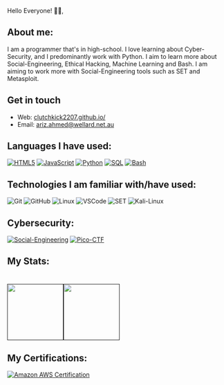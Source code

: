 Hello Everyone! 👋🏻,

## About me:

I am a programmer that's in high-school. I love learning about Cyber-Security, and I predominantly work with Python. I aim to learn more about Social-Engineering, Ethical Hacking, Machine Learning and Bash. I am aiming to work more with Social-Engineering tools such as SET and Metasploit.


## Get in touch

- Web: [clutchkick2207.github.io/][1]
- Email: ariz.ahmed@wellard.net.au

## Languages I have used:

[![HTML5](https://img.shields.io/badge/-HTML5-000000?style=flat&logo=HTML5)](https://github.com/ClutchKick2207/My-First-Website)
[![JavaScript](https://img.shields.io/badge/-JavaScript-000000?style=flat&logo=javascript)](https://github.com/ClutchKick2207/My-First-Website)
[![Python](https://img.shields.io/badge/-Python-000000?style=flat&logo=python)](https://github.com/ClutchKick2207/coding-notes)
[![SQL](https://img.shields.io/badge/-SQL-000000?style=flat&logo=MySQL)](https://github.com/ClutchKick2207/coding-notes)
[![Bash](https://img.shields.io/badge/-⌨&nbsp;&nbsp;Bash-000000?style=flat)](https://www.gnu.org/software/bash/)

## Technologies I am familiar with/have used:

![Git](https://img.shields.io/badge/-Git-000000?style=flat&logo=git&logoColor=F05032)
![GitHub](https://img.shields.io/badge/-GitHub-000000?style=flat&logo=github&logoColor=FFFFFF)
![Linux](https://img.shields.io/badge/-Linux-000000?style=flat&logo=linux&logoColor=FCC624)
![VSCode](https://img.shields.io/badge/-VSCode-000000?style=flat&logo=Visual-Studio-Code)
![SET](https://img.shields.io/badge/-💬&nbsp;&nbsp;SET&nbsp;-000000?style=flat)
![Kali-Linux](https://img.shields.io/badge/-🔐&nbsp;&nbsp;Kali&nbsp;Linux&nbsp;-000000?style=flat)
## Cybersecurity:

[![Social-Engineering](https://img.shields.io/badge/-🗣&nbsp;&nbsp;Social&nbsp;Engineering&nbsp;-000000?style=flat)](https://www.social-engineer.org/)
[![Pico-CTF](https://img.shields.io/badge/-⛳&nbsp;&nbsp;PicoCTF&nbsp;-000000?style=flat)](https://picoctf.com/)

## My Stats:

<h1>
    <a href="">
        <img align="" height='130px' src="https://github-readme-stats.vercel.app/api?username=ClutchKick2207&hide_title=truee&show_icons=true&include_all_commits=true&line_height=21&bg_color=0,EC6C6C,FFD479,FFFC79,73FA79&theme=graywhite"/><img align="" height='130px' src="https://github-readme-stats.vercel.app/api/top-langs/?username=ClutchKick2207&hide_title=true&layout=compact&bg_color=0,73FA79,73FDFF,7A81FF&theme=graywhite" />
    </a>
</h1>

## My Certifications:

[![Amazon AWS Certification](https://img.shields.io/badge/-AWS%20Machine%20Learning-000000?style=flat&logo=amazon)](https://coursera.org/share/d17dc778925bae7807c5e2353a8a9bf9)

[1]: https://clutchkick2207.github.io/
